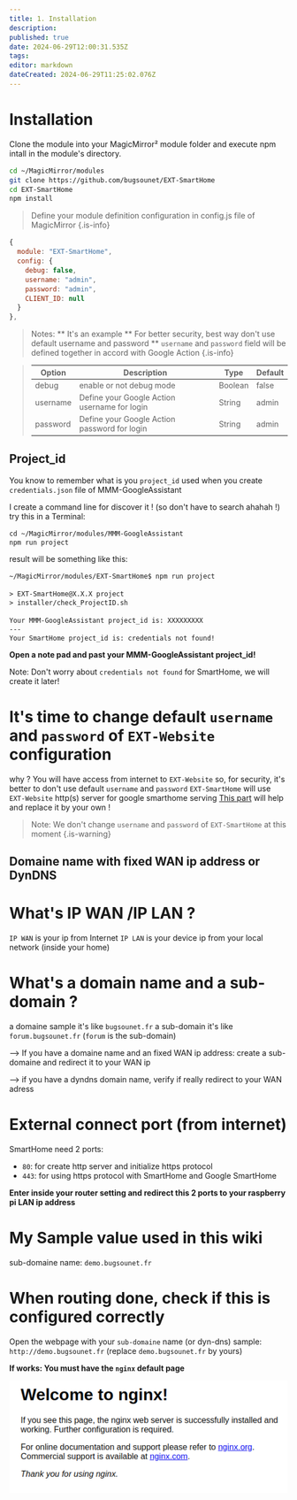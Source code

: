 ```yaml
---
title: 1. Installation
description: 
published: true
date: 2024-06-29T12:00:31.535Z
tags: 
editor: markdown
dateCreated: 2024-06-29T11:25:02.076Z
---
```


# Installation

Clone the module into your MagicMirror² module folder and execute npm intall in the module's directory.

```sh
cd ~/MagicMirror/modules
git clone https://github.com/bugsounet/EXT-SmartHome
cd EXT-SmartHome
npm install
```

> Define your module definition configuration in config.js file of MagicMirror
{.is-info}

```js
{
  module: "EXT-SmartHome",
  config: {
    debug: false,
    username: "admin",
    password: "admin",
    CLIENT_ID: null
  }
},
```

> Notes:
>  ** It's an example
>  ** For better security, best way don't use default username and password
>  ** `username` and `password` field will be defined together in accord with Google Action
{.is-info}

> | Option  | Description | Type | Default |
> | ------- | --- | --- | --- |
> | debug | enable or not debug mode | Boolean | false
> | username | Define your Google Action username for login | String | admin
> | password | Define your Google Action password for login | String | admin

## Project_id
You know to remember what is you `project_id` used when you create `credentials.json` file of MMM-GoogleAssistant

I create a command line for discover it ! (so don't have to search ahahah !)
try this in a Terminal:
```
cd ~/MagicMirror/modules/MMM-GoogleAssistant
npm run project
```
result will be something like this:
```
~/MagicMirror/modules/EXT-SmartHome$ npm run project

> EXT-SmartHome@X.X.X project
> installer/check_ProjectID.sh

Your MMM-GoogleAssistant project_id is: XXXXXXXXX
---
Your SmartHome project_id is: credentials not found!
```

**Open a note pad and past your MMM-GoogleAssistant project_id!**

Note: Don't worry about `credentials not found` for SmartHome, we will create it later!

# It's time to change default `username` and `password` of `EXT-Website` configuration
why ?
You will have access from internet to `EXT-Website` so, for security, it's better to don't use default `username` and `password`
`EXT-SmartHome` will use `EXT-Website` http(s) server for google smarthome serving
[This part](https://wiki.bugsounet.fr/en/EXT-Website#configuration) will help and replace it by your own !

> Note: We don't change `username` and `password` of `EXT-SmartHome` at this moment
{.is-warning}


## Domaine name with fixed WAN ip address or DynDNS

# What's IP WAN /IP LAN ?
`IP WAN` is your ip from Internet
`IP LAN` is your device ip from your local network (inside your home)

# What's a domain name and a sub-domain ?

a domaine sample it's like `bugsounet.fr`
a sub-domain it's like `forum.bugsounet.fr` (`forum` is the sub-domain)

--> If you have a domaine name and an fixed WAN ip address:
create a sub-domaine and redirect it to your WAN ip

--> if you have a dyndns domain name, verify if really redirect to your WAN adress
# External connect port (from internet)
SmartHome need 2 ports:
 * `80`: for create http server and initialize https protocol
 * `443`: for using https protocol with SmartHome and Google SmartHome

**Enter inside your router setting and redirect this 2 ports to your raspberry pi LAN ip address**

# My Sample value used in this wiki

sub-domaine name: `demo.bugsounet.fr`

# When routing done, check if this is configured correctly

Open the webpage with your `sub-domaine` name (or dyn-dns)
sample: `http://demo.bugsounet.fr` (replace `demo.bugsounet.fr` by yours)

**If works: You must have the `nginx` default page**

![nginx.png](/resources/smarthome/nginx.png)

